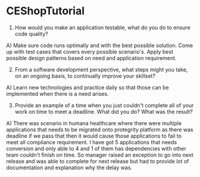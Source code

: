 # CEShopTutorial

1) How would you make an application testable, what do you do to ensure code quality?

A) Make sure code runs optimally and with the best possible solution. Come up with test cases that covers every possible scenario's. Apply best possible design patterns based on need and application requirement.

2) From a software development perspective, what steps might you take, on an ongoing basis, to continually improve your skillset? 

A) Learn new technologies and practice daily so that those can be implemented when there is a need arises.

3) Provide an example of a time when you just couldn't complete all of your work on time to meet a deadline. What did you do? What was the result?

A) There was scenario in humana healthcare where there were multiple applications that needs to be migrated onto protegrity platform as there was deadline if we pass that then it would cause those applications to fail to meet all compliance requirement. I have got 5 applications that needs conversion and only able to 4 and 1 of them has dependencies with other team couldn't finish on time. So manager raised an exception to go into next release and was able to complete for next release but had to provide lot of documentation and explanation why the delay was. 
